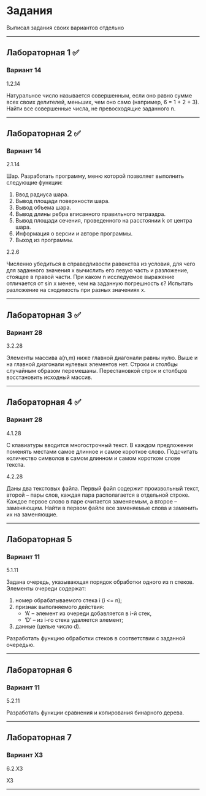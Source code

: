 # Задания
Выписал задания своих вариантов отдельно

___
## Лабораторная 1 :white_check_mark:  
### Вариант 14
1.2.14

Натуральное число называется совершенным, если оно равно сумме всех своих делителей, меньших, чем оно само (например, 6 = 1 + 2 + 3). Найти все совершенные числа, не превосходящие заданного n.

___
## Лабораторная 2 :white_check_mark:  
### Вариант 14
2.1.14

Шар. Разработать программу, меню которой позволяет выполнить следующие функции:
1. Ввод радиуса шара.
2. Вывод площади поверхности шара.
3. Вывод объема шара.
4. Вывод длины ребра вписанного правильного тетраэдра.
5. Вывод площади сечения, проведенного на расстоянии k от
центра шара.
6. Информация о версии и авторе программы.
7. Выход из программы.

2.2.6

Численно убедиться в справедливости равенства из условия, для чего для заданного значения х вычислить его левую часть и разложение, стоящее в правой части. При каком n исследуемое выражение отличается от sin x менее, чем на заданную погрешность ε? Испытать разложение на сходимость при разных значениях х.
___ 
## Лабораторная 3 :white_check_mark:  
### Вариант 28
3.2.28

Элементы массива a(n,m) ниже главной диагонали равны нулю. Выше и на главной диагонали нулевых элементов нет. Строки и столбцы случайным образом перемешаны. Перестановкой строк и столбцов восстановить исходный массив.
___
## Лабораторная 4 :white_check_mark:  
### Вариант 28
4.1.28

С клавиатуры вводится многострочный текст. В каждом предложении поменять местами самое длинное и самое короткое слово. Подсчитать количество символов в самом длинном и самом коротком слове текста.

4.2.28

Даны два текстовых файла. Первый файл содержит произвольный текст, второй – пары слов, каждая пара располагается в отдельной строке. Каждое первое слово в паре считается заменяемым, а второе – заменяющим. Найти в первом файле все заменяемые слова и заменить их на заменяющие.
___
## Лабораторная 5
### Вариант 11
5.1.11

Задана очередь, указывающая порядок обработки одного из n стеков. Элементы очереди содержат: 
1) номер обрабатываемого стека i (i <= n); 
2) признак выполняемого действия: 
    - ‘А’ – элемент из очереди добавляется в i-й стек, 
    - ‘D’ – из i-го стека удаляется элемент; 
3) данные (целые число d). 

Разработать функцию обработки стеков в соответствии с заданной очередью.
___
## Лабораторная 6
### Вариант 11
5.2.11

Разработать функции сравнения и копирования бинарного дерева.
___

## Лабораторная 7
### Вариант ХЗ
6.2.ХЗ

ХЗ
___
